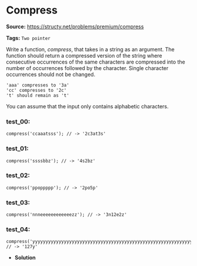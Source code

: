 # Compress
**Source:** https://structy.net/problems/premium/compress

**Tags:** `Two pointer`

Write a function, *compress*, that takes in a string as an argument. The function should return a compressed version of the string where consecutive occurrences of the same characters are compressed into the number of occurrences followed by the character. Single character occurrences should not be changed.

```
'aaa' compresses to '3a'
'cc' compresses to '2c'
't' should remain as 't'

```

You can assume that the input only contains alphabetic characters.

### test_00:

```
compress('ccaaatsss'); // -> '2c3at3s'

```

### test_01:

```
compress('ssssbbz'); // -> '4s2bz'

```

### test_02:

```
compress('ppoppppp'); // -> '2po5p'

```

### test_03:

```
compress('nnneeeeeeeeeeeezz'); // -> '3n12e2z'

```

### test_04:

```
compress('yyyyyyyyyyyyyyyyyyyyyyyyyyyyyyyyyyyyyyyyyyyyyyyyyyyyyyyyyyyyyyyyyyyyyyyyyyyyyyyyyyyyyyyyyyyyyyyyyyyyyyyyyyyyyyyyyyyyyyyyyyyyyyy');
// -> '127y'

```

- **Solution**